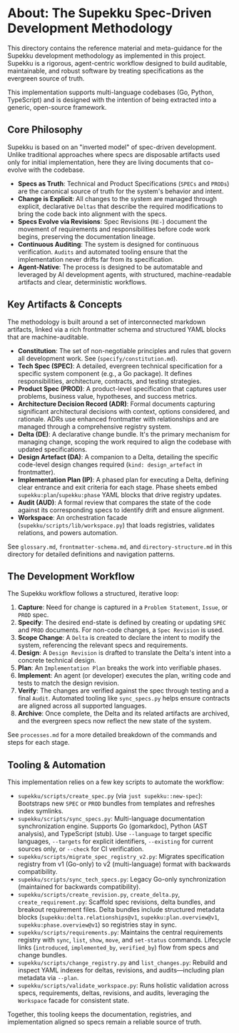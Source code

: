 # About: The Supekku Spec-Driven Development Methodology

This directory contains the reference material and meta-guidance for the Supekku development methodology as implemented in this project. Supekku is a rigorous, agent-centric workflow designed to build auditable, maintainable, and robust software by treating specifications as the evergreen source of truth.

This implementation supports multi-language codebases (Go, Python, TypeScript) and is designed with the intention of being extracted into a generic, open-source framework.

## Core Philosophy

Supekku is based on an "inverted model" of spec-driven development. Unlike traditional approaches where specs are disposable artifacts used only for initial implementation, here they are living documents that co-evolve with the codebase.

-   **Specs as Truth**: Technical and Product Specifications (`SPECs` and `PRODs`) are the canonical source of truth for the system's behavior and intent.
-   **Change is Explicit**: All changes to the system are managed through explicit, declarative `Deltas` that describe the required modifications to bring the code back into alignment with the specs.
-   **Specs Evolve via Revisions**: Spec Revisions (`RE-`) document the movement of requirements and responsibilities before code work begins, preserving the documentation lineage.
-   **Continuous Auditing**: The system is designed for continuous verification. `Audits` and automated tooling ensure that the implementation never drifts far from its specification.
-   **Agent-Native**: The process is designed to be automatable and leveraged by AI development agents, with structured, machine-readable artifacts and clear, deterministic workflows.

## Key Artifacts & Concepts

The methodology is built around a set of interconnected markdown artifacts, linked via a rich frontmatter schema and structured YAML blocks that are machine-auditable.

-   **Constitution**: The set of non-negotiable principles and rules that govern all development work. See (`specify/constitution.md`).
-   **Tech Spec (SPEC)**: A detailed, evergreen technical specification for a specific system component (e.g., a Go package). It defines responsibilities, architecture, contracts, and testing strategies.
-   **Product Spec (PROD)**: A product-level specification that captures user problems, business value, hypotheses, and success metrics.
-   **Architecture Decision Record (ADR)**: Formal documents capturing significant architectural decisions with context, options considered, and rationale. ADRs use enhanced frontmatter with relationships and are managed through a comprehensive registry system.
-   **Delta (DE)**: A declarative change bundle. It's the primary mechanism for managing change, scoping the work required to align the codebase with updated specifications.
-   **Design Artefact (DA)**: A companion to a Delta, detailing the specific code-level design changes required (`kind: design_artefact` in frontmatter).
-   **Implementation Plan (IP)**: A phased plan for executing a Delta, defining clear entrance and exit criteria for each stage. Phase sheets embed `supekku:plan`/`supekku:phase` YAML blocks that drive registry updates.
-   **Audit (AUD)**: A formal review that compares the state of the code against its corresponding specs to identify drift and ensure alignment.
-   **Workspace**: An orchestration facade (`supekku/scripts/lib/workspace.py`) that loads registries, validates relations, and powers automation.

See `glossary.md`, `frontmatter-schema.md`, and `directory-structure.md` in this directory for detailed definitions and navigation patterns.

## The Development Workflow

The Supekku workflow follows a structured, iterative loop:

1.  **Capture**: Need for change is captured in a `Problem Statement`, `Issue`, or `PROD` spec.
2.  **Specify**: The desired end-state is defined by creating or updating `SPEC` and `PROD` documents. For non-code changes, a `Spec Revision` is used.
3.  **Scope Change**: A `Delta` is created to declare the intent to modify the system, referencing the relevant specs and requirements.
4.  **Design**: A `Design Revision` is drafted to translate the Delta's intent into a concrete technical design.
5.  **Plan**: An `Implementation Plan` breaks the work into verifiable phases.
6.  **Implement**: An agent (or developer) executes the plan, writing code and tests to match the design revision.
7.  **Verify**: The changes are verified against the spec through testing and a final `Audit`. Automated tooling like `sync_specs.py` helps ensure contracts are aligned across all supported languages.
8.  **Archive**: Once complete, the Delta and its related artifacts are archived, and the evergreen specs now reflect the new state of the system.

See `processes.md` for a more detailed breakdown of the commands and steps for each stage.

## Tooling & Automation

This implementation relies on a few key scripts to automate the workflow:

-   `supekku/scripts/create_spec.py` (via `just supekku::new-spec`): Bootstraps new `SPEC` or `PROD` bundles from templates and refreshes index symlinks.
-   `supekku/scripts/sync_specs.py`: Multi-language documentation synchronization engine. Supports Go (gomarkdoc), Python (AST analysis), and TypeScript (stub). Use `--language` to target specific languages, `--targets` for explicit identifiers, `--existing` for current sources only, or `--check` for CI verification.
-   `supekku/scripts/migrate_spec_registry_v2.py`: Migrates specification registry from v1 (Go-only) to v2 (multi-language) format with backwards compatibility.
-   `supekku/scripts/sync_tech_specs.py`: Legacy Go-only synchronization (maintained for backwards compatibility).
-   `supekku/scripts/create_revision.py`, `create_delta.py`, `create_requirement.py`: Scaffold spec revisions, delta bundles, and breakout requirement files. Delta bundles include structured metadata blocks (`supekku:delta.relationships@v1`, `supekku:plan.overview@v1`, `supekku:phase.overview@v1`) so registries stay in sync.
-   `supekku/scripts/requirements.py`: Maintains the central requirements registry with `sync`, `list`, `show`, `move`, and `set-status` commands. Lifecycle links (`introduced`, `implemented_by`, `verified_by`) flow from specs and change bundles.
-   `supekku/scripts/change_registry.py` and `list_changes.py`: Rebuild and inspect YAML indexes for deltas, revisions, and audits—including plan metadata via `--plan`.
-   `supekku/scripts/validate_workspace.py`: Runs holistic validation across specs, requirements, deltas, revisions, and audits, leveraging the `Workspace` facade for consistent state.

Together, this tooling keeps the documentation, registries, and implementation aligned so specs remain a reliable source of truth.
